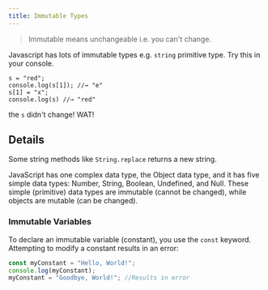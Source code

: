 ```yaml
---
title: Immutable Types
---
```

> Immutable means unchangeable i.e. you can't change.

Javascript has lots of immutable types e.g. `string` primitive type. Try this in your console.

    s = "red";
    console.log(s[1]); //→ "e"
    s[1] = "x";
    console.log(s) //→ "red"

the `s` didn't change! <a>WAT</a>!

## Details

Some string methods like `String.replace` returns a new string.

JavaScript has one complex data type, the Object data type, and it has five simple data types: Number, String, Boolean, Undefined, and Null. These simple (primitive) data types are immutable (cannot be changed), while objects are mutable (can be changed).

### Immutable Variables

To declare an immutable variable (constant), you use the `const` keyword. Attempting to modify a constant results in an error:

```js
const myConstant = "Hello, World!";
console.log(myConstant);
myConstant = "Goodbye, World!"; //Results in error
```
